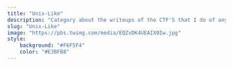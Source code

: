 ```yaml
---
title: "Unix-Like"
description: "Category about the writeups of the CTF'S that I do of any type of platform like HackTheBox, TryHackMe, VulnHub etc...."
slug: "Unix-Like"
image: "https://pbs.twimg.com/media/EQZvDK4UEAIX0Iw.jpg"
style:
    background: "#F6F5F4"
    color: "#E3BFB8"
---
```

